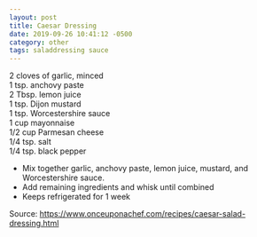 ```yaml
---
layout: post
title: Caesar Dressing
date: 2019-09-26 10:41:12 -0500
category: other
tags: saladdressing sauce
---
```

<div class="ingredients">
  
<span class="amount">2</span> cloves of <span class="name">garlic, minced  
</span><span class="amount">1 tsp.</span> <span class="name">anchovy paste  
</span><span class="amount">2 Tbsp.</span> <span class="name">lemon juice  
</span><span class="amount">1 tsp.</span> <span class="name">Dijon mustard  
</span><span class="amount">1 tsp.</span> <span class="name">Worcestershire sauce  
</span><span class="amount">1 cup</span> <span class="name">mayonnaise  
</span><span class="amount">1/2 cup</span> <span class="name">Parmesan cheese  
</span><span class="amount">1/4 tsp.</span> <span class="name">salt  
</span><span class="amount">1/4 tsp.</span> <span class="name">black pepper</span>
  
</div>
<ul>
 	<li class="instructions">Mix together garlic, anchovy paste, lemon juice, mustard, and Worcestershire sauce.</li>
 	<li>Add remaining ingredients and whisk until combined</li>
 	<li>Keeps refrigerated for 1 week</li>
</ul>
Source: <a href="https://www.onceuponachef.com/recipes/caesar-salad-dressing.html">https://www.onceuponachef.com/recipes/caesar-salad-dressing.html</a>

